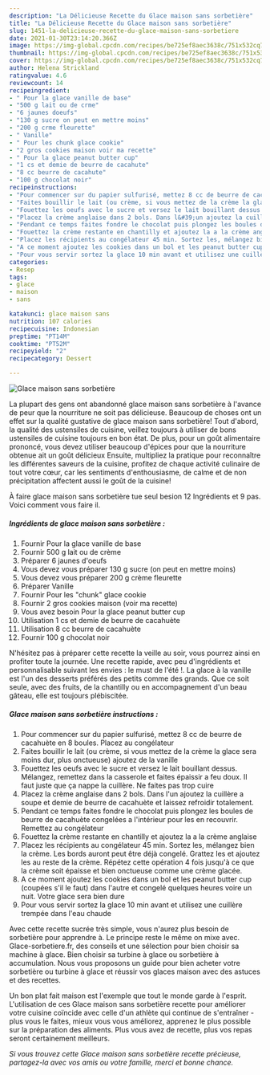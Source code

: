 ```yaml
---
description: "La Délicieuse Recette du Glace maison sans sorbetière"
title: "La Délicieuse Recette du Glace maison sans sorbetière"
slug: 1451-la-delicieuse-recette-du-glace-maison-sans-sorbetiere
date: 2021-01-30T23:14:20.366Z
image: https://img-global.cpcdn.com/recipes/be725ef8aec3638c/751x532cq70/glace-maison-sans-sorbetiere-photo-principale-de-la-recette.jpg
thumbnail: https://img-global.cpcdn.com/recipes/be725ef8aec3638c/751x532cq70/glace-maison-sans-sorbetiere-photo-principale-de-la-recette.jpg
cover: https://img-global.cpcdn.com/recipes/be725ef8aec3638c/751x532cq70/glace-maison-sans-sorbetiere-photo-principale-de-la-recette.jpg
author: Helena Strickland
ratingvalue: 4.6
reviewcount: 14
recipeingredient:
- " Pour la glace vanille de base"
- "500 g lait ou de crme"
- "6 jaunes doeufs"
- "130 g sucre on peut en mettre moins"
- "200 g crme fleurette"
- " Vanille"
- " Pour les chunk glace cookie"
- "2 gros cookies maison voir ma recette"
- " Pour la glace peanut butter cup"
- "1 cs et demie de beurre de cacahute"
- "8 cc beurre de cacahute"
- "100 g chocolat noir"
recipeinstructions:
- "Pour commencer sur du papier sulfurisé, mettez 8 cc de beurre de cacahuète en 8 boules. Placez au congélateur"
- "Faites bouillir le lait (ou crème, si vous mettez de la crème la glace sera moins dur, plus onctueuse) ajoutez de la vanille"
- "Fouettez les oeufs avec le sucre et versez le lait bouillant dessus. Mélangez, remettez dans la casserole et faites épaissir a feu doux. Il faut juste que ça nappe la cuillère. Ne faites pas trop cuire"
- "Placez la crème anglaise dans 2 bols. Dans l&#39;un ajoutez la cuillère a soupe et demie de beurre de cacahuète et laissez refroidir totalement."
- "Pendant ce temps faites fondre le chocolat puis plongez les boules de beurre de cacahuète congelées a l&#39;intérieur pour les en recouvrir. Remettez au congélateur"
- "Fouettez la crème restante en chantilly et ajoutez la a la crème anglaise"
- "Placez les récipients au congélateur 45 min. Sortez les, mélangez bien la crème. Les bords auront peut être déjà congelé. Grattez les et ajoutez les au reste de la crème. Répétez cette opération 4 fois jusqu&#39;à ce que la crème soit épaisse et bien onctueuse comme une crème glacée."
- "A ce moment ajoutez les cookies dans un bol et les peanut butter cup (coupées s&#39;il le faut) dans l&#39;autre et congelé quelques heures voire un nuit. Votre glace sera bien dure"
- "Pour vous servir sortez la glace 10 min avant et utilisez une cuillère trempée dans l&#39;eau chaude"
categories:
- Resep
tags:
- glace
- maison
- sans

katakunci: glace maison sans 
nutrition: 107 calories
recipecuisine: Indonesian
preptime: "PT14M"
cooktime: "PT52M"
recipeyield: "2"
recipecategory: Dessert

---
```



![Glace maison sans sorbetière](https://img-global.cpcdn.com/recipes/be725ef8aec3638c/751x532cq70/glace-maison-sans-sorbetiere-photo-principale-de-la-recette.jpg)

La plupart des gens ont abandonné glace maison sans sorbetière à l'avance de peur que la nourriture ne soit pas délicieuse. Beaucoup de choses ont un effet sur la qualité gustative de glace maison sans sorbetière! Tout d'abord, la qualité des ustensiles de cuisine, veillez toujours à utiliser de bons ustensiles de cuisine toujours en bon état. De plus, pour un goût alimentaire prononcé, vous devez utiliser beaucoup d'épices pour que la nourriture obtenue ait un goût délicieux Ensuite, multipliez la pratique pour reconnaître les différentes saveurs de la cuisine, profitez de chaque activité culinaire de tout votre cœur, car les sentiments d'enthousiasme, de calme et de non précipitation affectent aussi le goût de la cuisine!

<!--inarticleads1-->

À faire glace maison sans sorbetière tue seul besion 12 Ingrédients et 9 pas. Voici comment vous faire il.

##### Ingrédients de glace maison sans sorbetière :

1. Fournir  Pour la glace vanille de base
1. Fournir 500 g lait ou de crème
1. Préparer 6 jaunes d&#39;oeufs
1. Vous devez vous préparer 130 g sucre (on peut en mettre moins)
1. Vous devez vous préparer 200 g crème fleurette
1. Préparer  Vanille
1. Fournir  Pour les &#34;chunk&#34; glace cookie
1. Fournir 2 gros cookies maison (voir ma recette)
1. Vous avez besoin  Pour la glace peanut butter cup
1. Utilisation 1 cs et demie de beurre de cacahuète
1. Utilisation 8 cc beurre de cacahuète
1. Fournir 100 g chocolat noir


N&#39;hésitez pas à préparer cette recette la veille au soir, vous pourrez ainsi en profiter toute la journée. Une recette rapide, avec peu d&#39;ingrédients et personnalisable suivant les envies : le must de l&#39;été !. La glace à la vanille est l&#39;un des desserts préférés des petits comme des grands. Que ce soit seule, avec des fruits, de la chantilly ou en accompagnement d&#39;un beau gâteau, elle est toujours plébiscitée. 

<!--inarticleads2-->

##### Glace maison sans sorbetière instructions :

1. Pour commencer sur du papier sulfurisé, mettez 8 cc de beurre de cacahuète en 8 boules. Placez au congélateur
1. Faites bouillir le lait (ou crème, si vous mettez de la crème la glace sera moins dur, plus onctueuse) ajoutez de la vanille
1. Fouettez les oeufs avec le sucre et versez le lait bouillant dessus. Mélangez, remettez dans la casserole et faites épaissir a feu doux. Il faut juste que ça nappe la cuillère. Ne faites pas trop cuire
1. Placez la crème anglaise dans 2 bols. Dans l&#39;un ajoutez la cuillère a soupe et demie de beurre de cacahuète et laissez refroidir totalement.
1. Pendant ce temps faites fondre le chocolat puis plongez les boules de beurre de cacahuète congelées a l&#39;intérieur pour les en recouvrir. Remettez au congélateur
1. Fouettez la crème restante en chantilly et ajoutez la a la crème anglaise
1. Placez les récipients au congélateur 45 min. Sortez les, mélangez bien la crème. Les bords auront peut être déjà congelé. Grattez les et ajoutez les au reste de la crème. Répétez cette opération 4 fois jusqu&#39;à ce que la crème soit épaisse et bien onctueuse comme une crème glacée.
1. A ce moment ajoutez les cookies dans un bol et les peanut butter cup (coupées s&#39;il le faut) dans l&#39;autre et congelé quelques heures voire un nuit. Votre glace sera bien dure
1. Pour vous servir sortez la glace 10 min avant et utilisez une cuillère trempée dans l&#39;eau chaude


Avec cette recette sucrée très simple, vous n&#39;aurez plus besoin de sorbetière pour apprendre à. Le principe reste le même on mixe avec. Glace-sorbetiere.fr, des conseils et une sélection pour bien choisir sa machine à glace. Bien choisir sa turbine à glace ou sorbetière à accumulation. Nous vous proposons un guide pour bien acheter votre sorbetière ou turbine à glace et réussir vos glaces maison avec des astuces et des recettes. 

<!--inarticleads1-->

<p>
Un bon plat fait maison est l'exemple que tout le monde garde à l'esprit. L'utilisation de ces Glace maison sans sorbetière recette pour améliorer votre cuisine coïncide avec celle d'un athlète qui continue de s'entraîner - plus vous le faites, mieux vous vous améliorez, apprenez le plus possible sur la préparation des aliments. Plus vous avez de recette, plus vos repas seront certainement meilleurs.
</p>

<p>
<i>Si vous trouvez cette Glace maison sans sorbetière recette précieuse, partagez-la avec vos amis ou votre famille, merci et bonne chance.</i>
</p>
